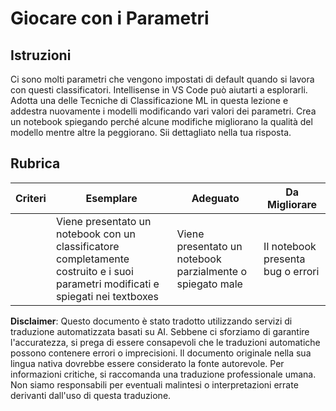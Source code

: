 # Giocare con i Parametri

## Istruzioni

Ci sono molti parametri che vengono impostati di default quando si lavora con questi classificatori. Intellisense in VS Code può aiutarti a esplorarli. Adotta una delle Tecniche di Classificazione ML in questa lezione e addestra nuovamente i modelli modificando vari valori dei parametri. Crea un notebook spiegando perché alcune modifiche migliorano la qualità del modello mentre altre la peggiorano. Sii dettagliato nella tua risposta.

## Rubrica

| Criteri  | Esemplare                                                                                                              | Adeguato                                               | Da Migliorare                 |
| -------- | ---------------------------------------------------------------------------------------------------------------------- | ----------------------------------------------------- | ----------------------------- |
|          | Viene presentato un notebook con un classificatore completamente costruito e i suoi parametri modificati e spiegati nei textboxes | Viene presentato un notebook parzialmente o spiegato male | Il notebook presenta bug o errori |

**Disclaimer**: 
Questo documento è stato tradotto utilizzando servizi di traduzione automatizzata basati su AI. Sebbene ci sforziamo di garantire l'accuratezza, si prega di essere consapevoli che le traduzioni automatiche possono contenere errori o imprecisioni. Il documento originale nella sua lingua nativa dovrebbe essere considerato la fonte autorevole. Per informazioni critiche, si raccomanda una traduzione professionale umana. Non siamo responsabili per eventuali malintesi o interpretazioni errate derivanti dall'uso di questa traduzione.